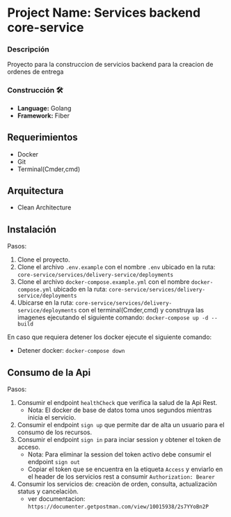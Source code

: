 # Project Name: Services backend core-service

### Descripción

Proyecto para la construccion de servicios backend para la creacion de ordenes de entrega

### Construcción 🛠️
* **Language:** Golang
* **Framework:** Fiber

## Requerimientos
- Docker
- Git
- Terminal(Cmder,cmd)

## Arquitectura
- Clean Architecture

## Instalación

Pasos:

1. Clone el proyecto.
2. Clone el archivo ```.env.example``` con el nombre ```.env``` ubicado en la ruta: ```core-service/services/delivery-service/deployments```
3. Clone el archivo ```docker-compose.example.yml``` con el nombre ```docker-compose.yml``` ubicado en la ruta: ```core-service/services/delivery-service/deployments```
4. Ubicarse en la ruta: ```core-service/services/delivery-service/deployments``` con el terminal(Cmder,cmd) y construya las imagenes ejecutando el siguiente comando: ```docker-compose up -d --build```

En caso que requiera detener los docker ejecute el siguiente comando:
- Detener docker: ```docker-compose down```

## Consumo de la Api

Pasos:

1. Consumir el endpoint ```healthCheck``` que verifica la salud de la Api Rest.
   - Nota: El docker de base de datos toma unos segundos mientras inicia el servicio.
2. Consumir el endpoint ```sign up``` que permite dar de alta un usuario para el consumo de los recursos. 
3. Consumir el endpoint ```sign in``` para inciar session y obtener el token de acceso.
   - Nota: Para eliminar la session del token activo debe consumir el endpoint ```sign out```
   - Copiar el token que se encuentra en la etiqueta ```Access``` y enviarlo en el header de los servicios rest a consumir ```Authorization: Bearer```
4. Consumir los servicios de: creaciòn de orden, consulta, actualizaciòn status y cancelaciòn.
   - ver documentacion: ```https://documenter.getpostman.com/view/10015938/2s7YYoBn2P```
